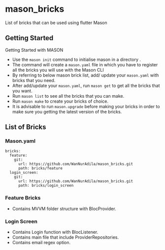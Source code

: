# mason_bricks

List of bricks that can be used using flutter Mason

## Getting Started

Getting Started with MASON

- Use the `mason init` command to initialise mason in a directory .
- The command will create a `mason.yaml` file in which you have to register all the bricks you will use with the Mason CLI
- By referring to below mason brick list, add/ update your `mason.yaml` with bricks that you need.
- After add/update your `mason.yaml`, run `mason get` to get all the bricks that you want.
- Run `mason list` to see all the bricks that you can make.
- Run `mason make` to create your bricks of choice.
- It is advisable to run `mason.upgrade` before making your bricks in order to make sure you getting the latest version of the bricks.

## List of Bricks

### Mason.yaml

```
bricks:
  feature:
    git:
      url: https://github.com/WanNurAdila/mason_bricks.git
      path: bricks/feature
  login_screen:
    git:
      url: https://github.com/WanNurAdila/mason_bricks.git
      path: bricks/login_screen
```

### Feature Bricks

- Contains MVVM folder structure with BlocProvider.

### Login Screen

- Contains Login function with BlocListener.
- Contains main file that include ProviderRepositories.
- Contains email regex option.
